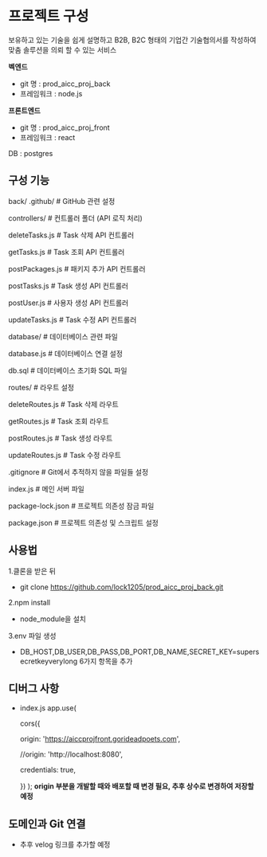 # 프로젝트 구성 #

보유하고 있는 기술을 쉽게 설명하고 B2B, B2C 형태의 기업간 기술협의서를 작성하여 맞춤 솔루션을 의뢰 할 수 있는 서비스

**벡엔드** 
 - git 명 : prod_aicc_proj_back
 - 프레임워크 : node.js

**프론트엔드** 
 - git 명 : prod_aicc_proj_front
 - 프레임워크 : react

DB : postgres

## 구성 기능 ##

back/
.github/           # GitHub 관련 설정

controllers/       # 컨트롤러 폴더 (API 로직 처리)

deleteTasks.js     # Task 삭제 API 컨트롤러

getTasks.js        # Task 조회 API 컨트롤러

postPackages.js    # 패키지 추가 API 컨트롤러

postTasks.js       # Task 생성 API 컨트롤러

postUser.js        # 사용자 생성 API 컨트롤러

updateTasks.js     # Task 수정 API 컨트롤러

database/              # 데이터베이스 관련 파일

database.js        # 데이터베이스 연결 설정

db.sql             # 데이터베이스 초기화 SQL 파일

routes/                # 라우트 설정

deleteRoutes.js    # Task 삭제 라우트

getRoutes.js       # Task 조회 라우트

postRoutes.js      # Task 생성 라우트

updateRoutes.js    # Task 수정 라우트

.gitignore             # Git에서 추적하지 않을 파일들 설정

index.js               # 메인 서버 파일

package-lock.json      # 프로젝트 의존성 잠금 파일

package.json           # 프로젝트 의존성 및 스크립트 설정

## 사용법 ##
1.클론을 받은 뒤
 - git clone https://github.com/lock1205/prod_aicc_proj_back.git

2.npm install 
 - node_module을 설치

3.env 파일 생성
 - DB_HOST,DB_USER,DB_PASS,DB_PORT,DB_NAME,SECRET_KEY=supersecretkeyverylong
   6가지 항목을 추가

## 디버그 사항 ##
- index.js
   app.use(
  
   cors({
  
     origin: 'https://aiccprojfront.gorideadpoets.com',
  
     //origin: 'http://localhost:8080',
  
     credentials: true,
  
    })
  );
  **origin 부분을 개발할 때와 배포할 때 변경 필요, 추후 상수로 변경하여 저장할 예정**

## 도메인과 Git 연결 ##
- 추후 velog 링크를 추가할 예정
   




